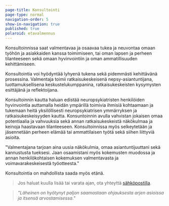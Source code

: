 ```yaml
---
page-title: Konsultointi
page-type: normal
navigation-order: 5
show-in-navigation: true
published: true
polaroid: etavalmennus
---
```

Konsultoinnissa saat valmentavaa ja osaavaa tukea ja neuvontaa omaan työhön ja asiakkaiden kanssa toimimiseen, tai oman lapsen ja perheen tilanteeseen sekä omaan hyvinvointiin ja oman ammatillisuuden kehittämiseen. 

Konsultointia voi hyödyntää lyhyenä tukena sekä pidemmästi kehittävänä prosessina. Valmentaja toimii ratkaisukeskeisenä nepsy-asiantuntijana, luottamuksellisena keskustelukumppanina, ratkaisukeskeisten kysymysten esittäjänä ja reflektoijana.

Konsultoinnin kautta haluan edistää neuropsykiatristen henkilöiden hyvinvointia auttamalla heidän ympärillä toimivia ihmisiä kohtaamaan ja tukemaan heitä yksilöllisesti neuropsykiatrisen ymmärryksen ja ratkaisukeskeisyyden kautta. Konsuntoinnin avulla vahvistan jokaisen omaa potentiaalia ja vahvuuksia sekä annan ratkaisukeskeistä näkökulmaa ja keinoja haastavaan tilanteeseen. Konsultoinnissa myös selkeytetään ja jäsennetään perheen elämää tai ammattilaisen työtä sekä siihen liittyviä asioita.

"Valmentajana tarjoan aina uusia näkökulmia, omaa asiantuntijuuttani sekä kannustusta tueksesi. Jaan osaamistani myös kokemusten muodossa ja annan henkilökohtaisen kokemuksen valmentavasta ja voimavarakeskeisestä työotteesta."

Konsultointia on mahdollista saada myös etänä.

> Jos haluat kuulla lisää tai varata ajan, ota yhteyttä [sähköpostilla](/ota-yhteytta).

>
> _"Läheinen on hyötynyt paljon saamastaan ohjauksesta arjen asioissa ja itsensä arvostamisessa."_